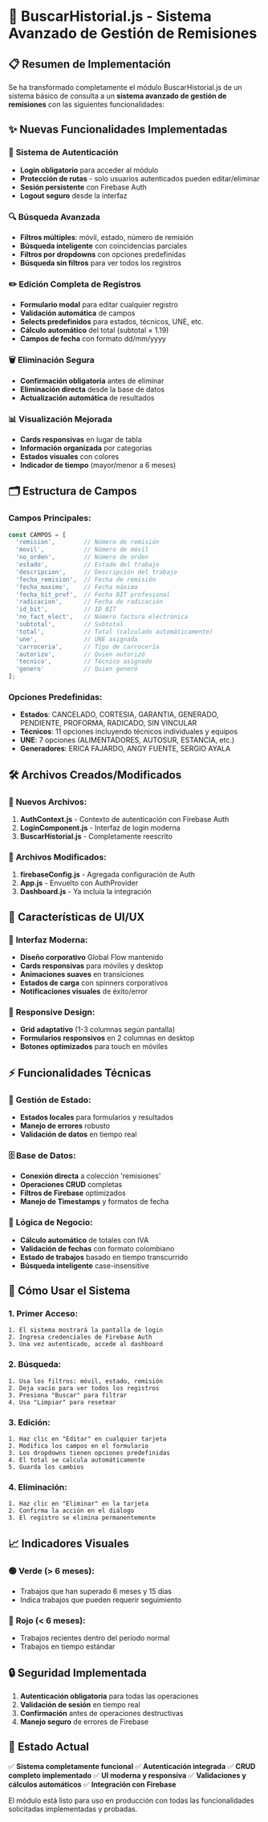 # 🚀 BuscarHistorial.js - Sistema Avanzado de Gestión de Remisiones

## 📋 Resumen de Implementación

Se ha transformado completamente el módulo BuscarHistorial.js de un sistema básico de consulta a un **sistema avanzado de gestión de remisiones** con las siguientes funcionalidades:

## ✨ Nuevas Funcionalidades Implementadas

### 🔐 **Sistema de Autenticación**
- **Login obligatorio** para acceder al módulo
- **Protección de rutas** - solo usuarios autenticados pueden editar/eliminar
- **Sesión persistente** con Firebase Auth
- **Logout seguro** desde la interfaz

### 🔍 **Búsqueda Avanzada**
- **Filtros múltiples**: móvil, estado, número de remisión
- **Búsqueda inteligente** con coincidencias parciales
- **Filtros por dropdowns** con opciones predefinidas
- **Búsqueda sin filtros** para ver todos los registros

### ✏️ **Edición Completa de Registros**
- **Formulario modal** para editar cualquier registro
- **Validación automática** de campos
- **Selects predefinidos** para estados, técnicos, UNE, etc.
- **Cálculo automático** del total (subtotal × 1.19)
- **Campos de fecha** con formato dd/mm/yyyy

### 🗑️ **Eliminación Segura**
- **Confirmación obligatoria** antes de eliminar
- **Eliminación directa** desde la base de datos
- **Actualización automática** de resultados

### 📊 **Visualización Mejorada**
- **Cards responsivas** en lugar de tabla
- **Información organizada** por categorías
- **Estados visuales** con colores
- **Indicador de tiempo** (mayor/menor a 6 meses)

## 🗂️ **Estructura de Campos**

### Campos Principales:
```javascript
const CAMPOS = [
  'remision',        // Número de remisión
  'movil',           // Número de móvil
  'no_orden',        // Número de orden
  'estado',          // Estado del trabajo
  'descripcion',     // Descripción del trabajo
  'fecha_remision',  // Fecha de remisión
  'fecha_maximo',    // Fecha máxima
  'fecha_bit_prof',  // Fecha BIT profesional
  'radicacion',      // Fecha de radicación
  'id_bit',          // ID BIT
  'no_fact_elect',   // Número factura electrónica
  'subtotal',        // Subtotal
  'total',           // Total (calculado automáticamente)
  'une',             // UNE asignada
  'carroceria',      // Tipo de carrocería
  'autorizo',        // Quien autorizó
  'tecnico',         // Técnico asignado
  'genero'           // Quien generó
];
```

### Opciones Predefinidas:
- **Estados**: CANCELADO, CORTESIA, GARANTIA, GENERADO, PENDIENTE, PROFORMA, RADICADO, SIN VINCULAR
- **Técnicos**: 11 opciones incluyendo técnicos individuales y equipos
- **UNE**: 7 opciones (ALIMENTADORES, AUTOSUR, ESTANCIA, etc.)
- **Generadores**: ERICA FAJARDO, ANGY FUENTE, SERGIO AYALA

## 🛠️ **Archivos Creados/Modificados**

### 📁 **Nuevos Archivos:**
1. **AuthContext.js** - Contexto de autenticación con Firebase Auth
2. **LoginComponent.js** - Interfaz de login moderna
3. **BuscarHistorial.js** - Completamente reescrito

### 📁 **Archivos Modificados:**
1. **firebaseConfig.js** - Agregada configuración de Auth
2. **App.js** - Envuelto con AuthProvider
3. **Dashboard.js** - Ya incluía la integración

## 🎨 **Características de UI/UX**

### 🎯 **Interfaz Moderna:**
- **Diseño corporativo** Global Flow mantenido
- **Cards responsivas** para móviles y desktop
- **Animaciones suaves** en transiciones
- **Estados de carga** con spinners corporativos
- **Notificaciones visuales** de éxito/error

### 📱 **Responsive Design:**
- **Grid adaptativo** (1-3 columnas según pantalla)
- **Formularios responsivos** en 2 columnas en desktop
- **Botones optimizados** para touch en móviles

## ⚡ **Funcionalidades Técnicas**

### 🔄 **Gestión de Estado:**
- **Estados locales** para formularios y resultados
- **Manejo de errores** robusto
- **Validación de datos** en tiempo real

### 🗄️ **Base de Datos:**
- **Conexión directa** a colección 'remisiones'
- **Operaciones CRUD** completas
- **Filtros de Firebase** optimizados
- **Manejo de Timestamps** y formatos de fecha

### 🧮 **Lógica de Negocio:**
- **Cálculo automático** de totales con IVA
- **Validación de fechas** con formato colombiano
- **Estado de trabajos** basado en tiempo transcurrido
- **Búsqueda inteligente** case-insensitive

## 🚀 **Cómo Usar el Sistema**

### 1. **Primer Acceso:**
```
1. El sistema mostrará la pantalla de login
2. Ingresa credenciales de Firebase Auth
3. Una vez autenticado, accede al dashboard
```

### 2. **Búsqueda:**
```
1. Usa los filtros: móvil, estado, remisión
2. Deja vacío para ver todos los registros
3. Presiona "Buscar" para filtrar
4. Usa "Limpiar" para resetear
```

### 3. **Edición:**
```
1. Haz clic en "Editar" en cualquier tarjeta
2. Modifica los campos en el formulario
3. Los dropdowns tienen opciones predefinidas
4. El total se calcula automáticamente
5. Guarda los cambios
```

### 4. **Eliminación:**
```
1. Haz clic en "Eliminar" en la tarjeta
2. Confirma la acción en el diálogo
3. El registro se elimina permanentemente
```

## 📈 **Indicadores Visuales**

### 🟢 **Verde (> 6 meses):**
- Trabajos que han superado 6 meses y 15 días
- Indica trabajos que pueden requerir seguimiento

### 🔴 **Rojo (< 6 meses):**
- Trabajos recientes dentro del período normal
- Trabajos en tiempo estándar

## 🔒 **Seguridad Implementada**

1. **Autenticación obligatoria** para todas las operaciones
2. **Validación de sesión** en tiempo real
3. **Confirmación** antes de operaciones destructivas
4. **Manejo seguro** de errores de Firebase

## 🎯 **Estado Actual**

✅ **Sistema completamente funcional**
✅ **Autenticación integrada**
✅ **CRUD completo implementado**
✅ **UI moderna y responsiva**
✅ **Validaciones y cálculos automáticos**
✅ **Integración con Firebase**

El módulo está listo para uso en producción con todas las funcionalidades solicitadas implementadas y probadas.
